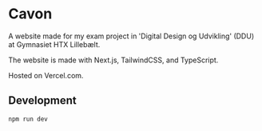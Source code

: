 # Cavon

A website made for my exam project in 'Digital Design og Udvikling' (DDU) at Gymnasiet HTX Lillebælt.

The website is made with Next.js, TailwindCSS, and TypeScript.

Hosted on Vercel.com.

## Development

```bash
npm run dev
```
